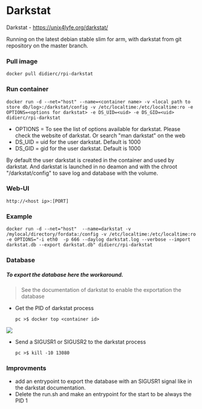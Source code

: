 Darkstat
==========================


Darkstat - https://unix4lyfe.org/darkstat/



Running on the latest debian stable slim for arm, with darkstat from git repository on the master branch.

### Pull image

```
docker pull didierc/rpi-darkstat
```

### Run container

```
docker run -d --net="host" --name=<container name> -v <local path to store db/log>:/darkstat/config -v /etc/localtime:/etc/localtime:ro -e OPTIONS=<options for darkstat> -e DS_UID=<uid> -e DS_GID=<uid> didierc/rpi-darkstat
```

- OPTIONS = To see the list of options available for darkstat. Please check the website of darkstat.
  Or search "man darkstat" on the web
- DS_UID = uid for the user darkstat. Default is 1000
- DS_GID = gid for the user darkstat. Default is 1000

By default the user darkstat is created in the container and used by darkstat. And darkstat is launched in no deamon and with the chroot "/darkstat/config" to save log and database with the volume.

### Web-UI

```
http://<host ip>:[PORT]
```

### Example

```shell
docker run -d --net="host"  --name=darkstat -v /mylocal/directory/fordata:/config -v /etc/localtime:/etc/localtime:ro -e OPTIONS="-i eth0  -p 666 --daylog darkstat.log --verbose --import darkstat.db --export darkstat.db" didierc/rpi-darkstat
```

### Database

##### To export the database here the workaround. 

> See the documentation of darkstat to enable the exportation the database

- Get the PID of darkstat process

  ```shell
  pc >$ docker top <container id>
  ```

![](/home/vagrant/workspace/rpi/docker-darkstat/images/docker_top.png)

- Send a SIGUSR1 or SIGUSR2 to the darkstat process

  ```shell
  pc >$ kill -10 13080
  ```

### Improvments

- add an entrypoint to export the database with an SIGUSR1 signal like in the darkstat documentation.
- Delete the run.sh and make an entrypoint for the start to be always the PID 1